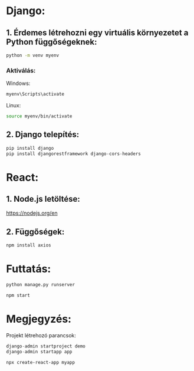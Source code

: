 # Django:

## 1. Érdemes létrehozni egy virtuális környezetet a Python függőségeknek:
```bash
python -m venv myenv
```

### Aktiválás:

Windows:
```bash
myenv\Scripts\activate
```
Linux:
```bash
source myenv/bin/activate
```

## 2. Django telepítés:
```python
pip install django
pip install djangorestframework django-cors-headers
```

# React:

## 1. Node.js letöltése:

https://nodejs.org/en

## 2. Függőségek:
```bash
npm install axios
```

# Futtatás:
```bash
python manage.py runserver
```

```bash
npm start
```


# Megjegyzés:

Projekt létrehozó parancsok:
```python
django-admin startproject demo
django-admin startapp app
```

```bash
npx create-react-app myapp
```
